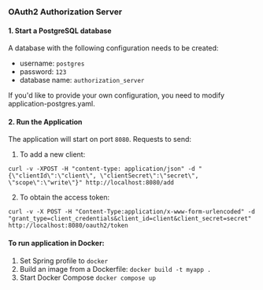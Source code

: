 ### OAuth2 Authorization Server
#### 1. Start a PostgreSQL database
A database with the following configuration needs to be created:
* username: `postgres`
* password: `123`
* database name: `authorization_server`

If you'd like to provide your own configuration, you need to modify application-postgres.yaml.
#### 2. Run the Application
The application will start on port `8080`.
Requests to send:
1. To add a new client:

`curl -v -XPOST -H "content-type: application/json" -d "{\"clientId\":\"client\", \"clientSecret\":\"secret\", \"scope\":\"write\"}" http://localhost:8080/add`

2. To obtain the access token:

`curl -v -X POST -H "Content-Type:application/x-www-form-urlencoded" -d "grant_type=client_credentials&client_id=client&client_secret=secret" http://localhost:8080/oauth2/token`

#### To run application in Docker:
1. Set Spring profile to `docker`
2. Build an image from a Dockerfile:
`docker build -t myapp .`
3. Start Docker Compose
`docker compose up`